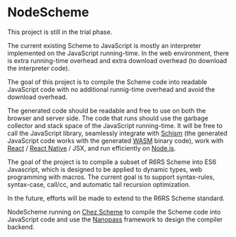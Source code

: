 # NodeScheme
This project is still in the trial phase.

The current existing Scheme to JavaScript is mostly an interpreter implemented on the JavaScript running-time. In the web environment, there is extra running-time overhead and extra download overhead (to download the interpreter code).

The goal of this project is to compile the Scheme code into readable JavaScript code with no additional runnig-time overhead and avoid the download overhead.

The generated code should be readable and free to use on both the browser and server side. The code that runs should use the garbage collector and stack space of the JavaScript running-time. It will be free to call the JavaScript library, seamlessly integrate with [Schism](https://github.com/google/schism) (the generated JavaScript code works with the generated [WASM](https://webassembly.org) binary code), work with [React](https://reactjs.org) / [React Native](https://facebook.github.io/react-native/) / JSX, and run efficiently on [Node.js](https://nodejs.org/).

The goal of the project is to compile a subset of R6RS Scheme into ES6 Javascript, which is designed to be applied to dynamic types, web programming with macros. The current goal is to support syntax-rules, syntax-case, call/cc, and automatic tail recursion optimization.

In the future, efforts will be made to extend to the R6RS Scheme standard.

NodeScheme running on [Chez Scheme](https://www.scheme.com) to compile the Scheme code into JavaScript code and use the [Nanopass](http://nanopass.org) framework to design the compiler backend.
